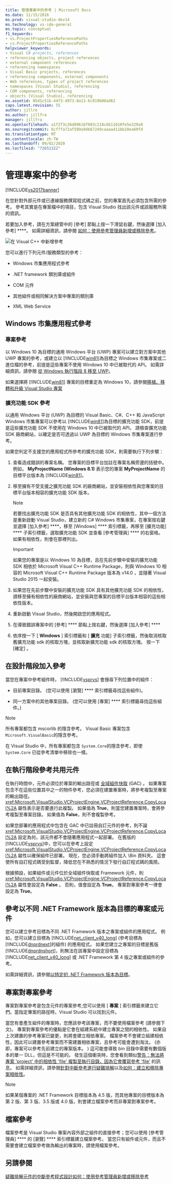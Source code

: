 ```yaml
---
title: 管理專案中的參考 | Microsoft Docs
ms.date: 11/15/2016
ms.prod: visual-studio-dev14
ms.technology: vs-ide-general
ms.topic: conceptual
f1_keywords:
- vs.ProjectPropertiesReferencePaths
- cs.ProjectPropertiesReferencePaths
helpviewer_keywords:
- Visual C# projects, references
- referencing objects, project references
- external component references
- referencing namespaces
- Visual Basic projects, references
- referencing components, external components
- Web references, types of project references
- namespaces [Visual Studio], referencing
- COM components, referencing
- objects [Visual Studio], referencing
ms.assetid: 05d1c51b-44f3-4973-8a11-6c919b08ad62
caps.latest.revision: 55
author: jillre
ms.author: jillfra
manager: jillfra
ms.openlocfilehash: a1f2f3c26d89616f083c218c6b11610fe5e329a9
ms.sourcegitcommit: 6cfffa72af599a9d667249caaaa411bb28ea69fd
ms.translationtype: MT
ms.contentlocale: zh-TW
ms.lasthandoff: 09/02/2020
ms.locfileid: "72651322"
---
```

# <a name="managing-references-in-a-project"></a>管理專案中的參考
[!INCLUDE[vs2017banner](../includes/vs2017banner.md)]

在您針對外部元件或已連線服務撰寫程式碼之前，您的專案首先必須包含所需的參考。 參考其實是在專案檔中的項目，包含 Visual Studio 找出該元件或該服務所需的資訊。

 若要加入參考，請在方案總管中的 [參考] 節點上按一下滑鼠右鍵，然後選擇 [加入參考] ****。 如需詳細資訊，請參閱 [如何：使用參考管理員新增或移除參考](../ide/how-to-add-or-remove-references-by-using-the-reference-manager.md)。

 ![在 Visual C&#43;&#43; 中新增參考](../ide/media/vs2015-cpp-add-reference.png "vs2015_cpp_add_reference")

 您可以進行下列元件/服務類型的參考：

- Windows 市集應用程式參考

- .NET framework 類別庫或組件

- COM 元件

- 其他組件或相同解決方案中專案的類別庫

- XML Web Service

## <a name="windows-store-app-references"></a>Windows 市集應用程式參考

### <a name="project-references"></a>專案參考
 以 Windows 10 為目標的通用 Windows 平台 (UWP) 專案可以建立對方案中其他 UWP 專案的參考，或建立以 [!INCLUDE[win81](../includes/win81-md.md)]為目標之 Windows 市集專案或二進位檔的參考，前提是這些專案不使用 Windows 10 中已被取代的 API。 如需詳細資訊，請參閱 [從 Windows 執行階段 8 移至 UWP](https://msdn.microsoft.com/library/windows/apps/dn954974.aspx)。

 如果選擇將 [!INCLUDE[win81](../includes/win81-md.md)] 專案的目標重定為 Windows 10，請參閱[移植、移轉和升級 Visual Studio 專案](../porting/porting-migrating-and-upgrading-visual-studio-projects.md)

### <a name="extension-sdk-references"></a>擴充功能 SDK 參考
 以通用 Windows 平台 (UWP) 為目標的 Visual Basic、C#、C++ 和 JavaScript Windows 市集專案可以參考以 [!INCLUDE[win81](../includes/win81-md.md)]為目標的擴充功能 SDK，前提是這些擴充功能 SDK 不使用在 Windows 10 中已被取代的 API。 請檢查擴充功能 SDK 廠商網站，以確定是否可透過以 UWP 為目標的 Windows 市集專案進行參考。

 如果您判定不支援您的應用程式所參考的擴充功能 SDK，則需要執行下列步驟：

1. 查看造成錯誤的專案名稱。 您專案的目標平台加註在專案名稱旁邊的括號中。 例如， **MyProjectName (Windows 8.1)** 表示您的專案 **MyProjectName** 的目標平台版本為 [!INCLUDE[win81](../includes/win81-md.md)]。

2. 移至擁有不受支援之擴充功能 SDK 的廠商網站，並安裝相依性與您專案的目標平台版本相容的擴充功能 SDK 版本。

    > [!NOTE]
    > 若要找出擴充功能 SDK 是否具有其他擴充功能 SDK 的相依性，其中一個方法是重新啟動 Visual Studio，建立新的 C# Windows 市集專案，在專案按右鍵並選擇 [加入參考] ****，移至 [Windows] **** 索引標籤，再移至 [擴充功能] **** 子索引標籤，選取擴充功能 SDK 並查看 [參考管理員] **** 的右窗格。 如果有相依性，則會在那裡列出。

    > [!IMPORTANT]
    > 如果您的專案是以 Windows 10 為目標，且在先前步驟中安裝的擴充功能 SDK 相依於 Microsoft Visual C++ Runtime Package，則與 Windows 10 相容的 Microsoft Visual C++ Runtime Package 版本為 v14.0 ，並隨著 Visual Studio 2015 一起安裝。

3. 如果您在先前步驟中安裝的擴充功能 SDK 具有其他擴充功能 SDK 的相依性，請移至擁有相依性的廠商網站，並安裝與您專案的目標平台版本相容的這些相依性版本。

4. 重新啟動 Visual Studio，然後開啟您的應用程式。

5. 在導致錯誤專案中的 [參考] **** 節點上按右鍵，然後選擇 [加入參考] ****

6. 依序按一下 [ **Windows** ] 索引標籤和 [ **擴充** 功能] 子索引標籤，然後取消核取舊擴充功能 sdk 的核取方塊，並核取新擴充功能 sdk 的核取方塊。 按一下 [確定]  。

## <a name="adding-a-reference-at-design-time"></a>在設計階段加入參考
 當您在專案中參考組件時， [!INCLUDE[vsprvs](../includes/vsprvs-md.md)] 會搜尋下列位置中的組件：

- 目前專案目錄。 (您可以使用 [瀏覽] **** 索引標籤尋找這些組件)。

- 同一方案中的其他專案目錄。 (您可以使用 [專案] **** 索引標籤尋找這些組件。)

> [!NOTE]
> 所有專案都包含 mscorlib 的隱含參考。 Visual Basic 專案包含 `Microsoft.VisualBasic`的隱含參考。
>
> 在 Visual Studio 中，所有專案都包含 `System.Core`的隱含參考，即使 `System.Core` 已從參考清單中移除也一樣。

## <a name="references-to-shared-components-at-run-time"></a>在執行階段參考共用元件
 在執行時間中，元件必須位於專案的輸出路徑或 [全域組件快取](https://msdn.microsoft.com/library/cf5eacd0-d3ec-4879-b6da-5fd5e4372202) (GAC) 。 如果專案包含不在這些位置其中之一的物件參考，您必須在建置專案時，將參考複製至專案的輸出路徑。 <xref:Microsoft.VisualStudio.VCProjectEngine.VCProjectReference.CopyLocal%2A> 屬性表示是否要進行此複製。 如果值為 **True**，則當您建置專案時，會將參考複製至專案目錄。 如果值為 **False**，則不會複製參考。

 如果您部署的應用程式中包含在 GAC 中已註冊自訂元件的參考，則不論 <xref:Microsoft.VisualStudio.VCProjectEngine.VCProjectReference.CopyLocal%2A> 設定為何，該元件都不會隨著應用程式一起部署。 在舊版的 [!INCLUDE[vsprvs](../includes/vsprvs-md.md)]中，您可以在參考上設定 <xref:Microsoft.VisualStudio.VCProjectEngine.VCProjectReference.CopyLocal%2A> 屬性以確保組件已部署。 現在，您必須手動將組件加入 \Bin 資料夾。 這會使所有自訂程式碼受到監督，降低您在不熟悉的情況下發行自訂程式碼的風險。

 根據預設，如果組件或元件位於全域組件快取或 Framework 元件，則 <xref:Microsoft.VisualStudio.VCProjectEngine.VCProjectReference.CopyLocal%2A> 屬性會設定為 **False** 。 否則，值會設定為 **True**。 專案對專案參考一律會設定為 **True**。

## <a name="referencing-a-project-or-assembly-that-targets-a-different-version-of-the-net-framework"></a>參考以不同 .NET Framework 版本為目標的專案或元件
 您可以建立參考目標為不同 .NET Framework 版本之專案或組件的應用程式。 例如，您可以建立目標為 [!INCLUDE[net_client_v40_long](../includes/net-client-v40-long-md.md)] (參考目標為 [!INCLUDE[dnprdnext](../includes/dnprdnext-md.md)]的組件) 的應用程式。 如果您建立之專案的目標是舊版 [!INCLUDE[dnprdnshort](../includes/dnprdnshort-md.md)]，則無法在該專案中設定目標為 [!INCLUDE[net_client_v40_long](../includes/net-client-v40-long-md.md)] 或 .NET Framework 第 4 版之專案或組件的參考。

 如需詳細資訊，請參閱[以特定的 .NET Framework 版本為目標](../ide/targeting-a-specific-dotnet-framework-version.md)。

## <a name="project-to-project-references"></a>專案對專案參考
 專案對專案參考是包含元件的專案參考;您可以使用 [ **專案** ] 索引標籤來建立它們。當指定專案的路徑時，Visual Studio 可以找到元件。

 當您有會產生組件的專案時，您應該參考該專案，而不要使用檔案參考 (請參閱下文)。 專案對專案參考的優點是它會在組建系統中建立專案之間的相依性。 如果自上次建置的參考專案已變更，則將會建立相依專案。 檔案參考不會建立組建相依性，因此可以建置參考專案而不需建置相依專案，且參考可能會遭到淘汰。  (亦即，專案可以參考先前建立的專案版本。 ) 這可能會導致 bin 目錄中需要有數個版本的單一 DLL，但這是不可能的。 發生這個衝突時，您會看到類似[警告：無法將專案 'project' 中的相依性 'file' 複製至執行目錄，因為它會覆寫參考 'file'](../misc/warning-the-dependency-file-in-project-project-cannot-be-copied.md) 的訊息。 如需詳細資訊，請參閱[針對中斷參考進行疑難排解](../ide/troubleshooting-broken-references.md)以及[如何：建立和移除專案相依性](../ide/how-to-create-and-remove-project-dependencies.md)。

> [!NOTE]
> 如果某個專案的 .NET Framework 目標版本為 4.5 版，而其他專案的目標版本為第 2 版、第 3 版、3.5 版或 4.0 版，則會建立檔案參考而非專案對專案參考。

## <a name="file-references"></a>檔案參考
 檔案參考是 Visual Studio 專案內容外部之組件的直接參考；您可以使用 [參考管理員] **** 的 [瀏覽] **** 索引標籤建立檔案參考。 當您只有組件或元件，而且不需要會建立檔案參考做為輸出的專案時，請使用檔案參考。

## <a name="see-also"></a>另請參閱
 [疑難排解元件的中斷參考](../ide/troubleshooting-broken-references.md)[程式設計](https://msdn.microsoft.com/library/25918b15-701d-42c7-95fc-c290d08648d6)[如何：使用參考管理員新增或移除參考](../ide/how-to-add-or-remove-references-by-using-the-reference-manager.md)
